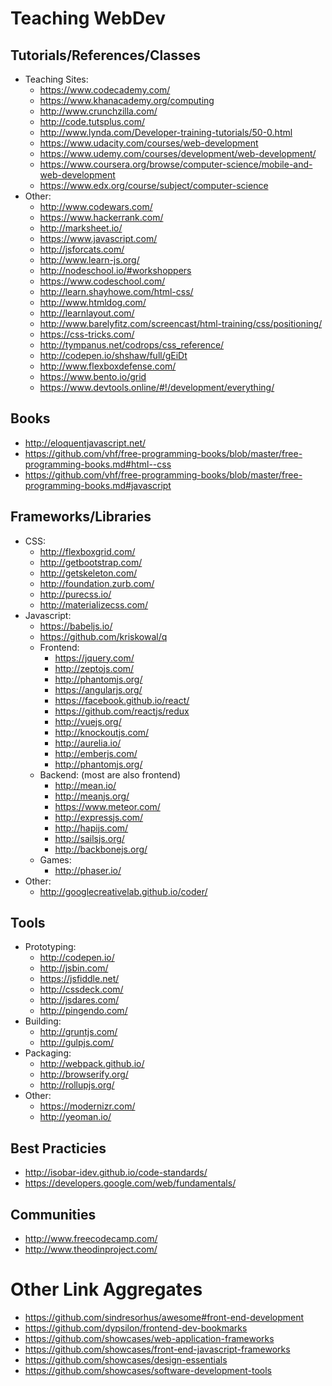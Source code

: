 # Teaching WebDev

## Tutorials/References/Classes
- Teaching Sites:
  - https://www.codecademy.com/
  - https://www.khanacademy.org/computing
  - http://www.crunchzilla.com/
  - http://code.tutsplus.com/
  - http://www.lynda.com/Developer-training-tutorials/50-0.html
  - https://www.udacity.com/courses/web-development
  - https://www.udemy.com/courses/development/web-development/
  - https://www.coursera.org/browse/computer-science/mobile-and-web-development
  - https://www.edx.org/course/subject/computer-science
- Other:
  - http://www.codewars.com/
  - https://www.hackerrank.com/
  - http://marksheet.io/
  - https://www.javascript.com/
  - http://jsforcats.com/
  - http://www.learn-js.org/
  - http://nodeschool.io/#workshoppers
  - https://www.codeschool.com/
  - http://learn.shayhowe.com/html-css/
  - http://www.htmldog.com/
  - http://learnlayout.com/
  - http://www.barelyfitz.com/screencast/html-training/css/positioning/
  - https://css-tricks.com/
  - http://tympanus.net/codrops/css_reference/
  - http://codepen.io/shshaw/full/gEiDt
  - http://www.flexboxdefense.com/
  - https://www.bento.io/grid
  - https://www.devtools.online/#!/development/everything/

## Books
- http://eloquentjavascript.net/
- https://github.com/vhf/free-programming-books/blob/master/free-programming-books.md#html--css
- https://github.com/vhf/free-programming-books/blob/master/free-programming-books.md#javascript

## Frameworks/Libraries
- CSS:
  - http://flexboxgrid.com/
  - http://getbootstrap.com/
  - http://getskeleton.com/
  - http://foundation.zurb.com/
  - http://purecss.io/
  - http://materializecss.com/
- Javascript:
  - https://babeljs.io/
  - https://github.com/kriskowal/q
  - Frontend:
    - https://jquery.com/
    - http://zeptojs.com/
    - http://phantomjs.org/
    - https://angularjs.org/
    - https://facebook.github.io/react/
    - https://github.com/reactjs/redux
    - http://vuejs.org/
    - http://knockoutjs.com/
    - http://aurelia.io/
    - http://emberjs.com/
    - http://phantomjs.org/
  - Backend: (most are also frontend)
    - http://mean.io/
    - http://meanjs.org/
    - https://www.meteor.com/
    - http://expressjs.com/
    - http://hapijs.com/
    - http://sailsjs.org/
    - http://backbonejs.org/
  - Games:
    - http://phaser.io/
- Other:
  - http://googlecreativelab.github.io/coder/

## Tools
- Prototyping:
  - http://codepen.io/
  - http://jsbin.com/
  - https://jsfiddle.net/
  - http://cssdeck.com/
  - http://jsdares.com/
  - http://pingendo.com/
- Building:
  - http://gruntjs.com/
  - http://gulpjs.com/
- Packaging:
  - http://webpack.github.io/
  - http://browserify.org/
  - http://rollupjs.org/
- Other:
  - https://modernizr.com/
  - http://yeoman.io/

## Best Practicies
- http://isobar-idev.github.io/code-standards/
- https://developers.google.com/web/fundamentals/

## Communities
- http://www.freecodecamp.com/
- http://www.theodinproject.com/

# Other Link Aggregates
- https://github.com/sindresorhus/awesome#front-end-development
- https://github.com/dypsilon/frontend-dev-bookmarks
- https://github.com/showcases/web-application-frameworks
- https://github.com/showcases/front-end-javascript-frameworks
- https://github.com/showcases/design-essentials
- https://github.com/showcases/software-development-tools
